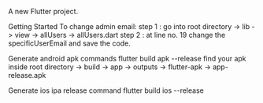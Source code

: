 A new Flutter project.

Getting Started
To change admin email:
step 1 : go into root directory -> lib -> view -> allUsers -> allUsers.dart step 2 : at line no. 19 change the specificUserEmail and save the code.

Generate android apk commands
flutter build apk --release find your apk inside root directory -> build -> app -> outputs -> flutter-apk -> app-release.apk

Generate ios ipa release command
flutter build ios --release
